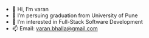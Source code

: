 - 👋 Hi, I’m varan
- 🌱 I’m persuing graduation from University of Pune
- 👀 I’m interested in Full-Stack Software Development
- 📫 Email: varan.bhalla@gmail.com
